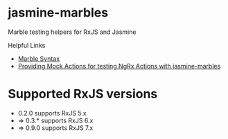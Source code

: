 # jasmine-marbles

Marble testing helpers for RxJS and Jasmine

Helpful Links

* [Marble Syntax](https://github.com/ReactiveX/rxjs/blob/master/docs_app/content/guide/testing/marble-testing.md#marble-syntax "ReactiveX Documentation")
* [Providing Mock Actions for testing NgRx Actions with jasmine-marbles](https://ngrx.io/guide/effects/testing "NgRx Documentation")

# Supported RxJS versions

* 0.2.0 supports RxJS 5.x
* => 0.3.* supports RxJS 6.x
* => 0.9.0 supports RxJS 7.x